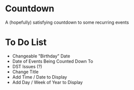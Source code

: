 # Countdown
A (hopefully) satisfying countdown to some recurring events

# To Do List
- Changeable "Birthday" Date
- Date of Events Being Counted Down To
- DST Issues (?)
- Change Title
- Add Time / Date to Display
- Add Day / Week of Year to Display
